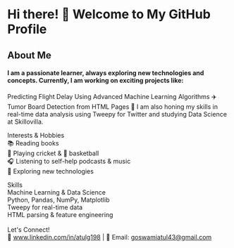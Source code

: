 # Hi there! 👋 Welcome to My GitHub Profile
## About Me
#### I am a passionate learner, always exploring new technologies and concepts. Currently, I am working on exciting projects like:

Predicting Flight Delay Using Advanced Machine Learning Algorithms ✈️
Tumor Board Detection from HTML Pages 🏥
I am also honing my skills in real-time data analysis using Tweepy for Twitter and studying Data Science at Skillovilla.

Interests & Hobbies <br>
📚 Reading books <br>
🏏 Playing cricket & 🏀 basketball <br>
🎧 Listening to self-help podcasts & music <br>
🚀 Exploring new technologies <br>

Skills <br>
Machine Learning & Data Science <br>
Python, Pandas, NumPy, Matplotlib <br>
Tweepy for real-time data <br>
HTML parsing & feature engineering <br><br>
Let's Connect! <br>
💼 www.linkedin.com/in/atulg198 | 📧 Email: goswamiatul43@gmail.com <br>
